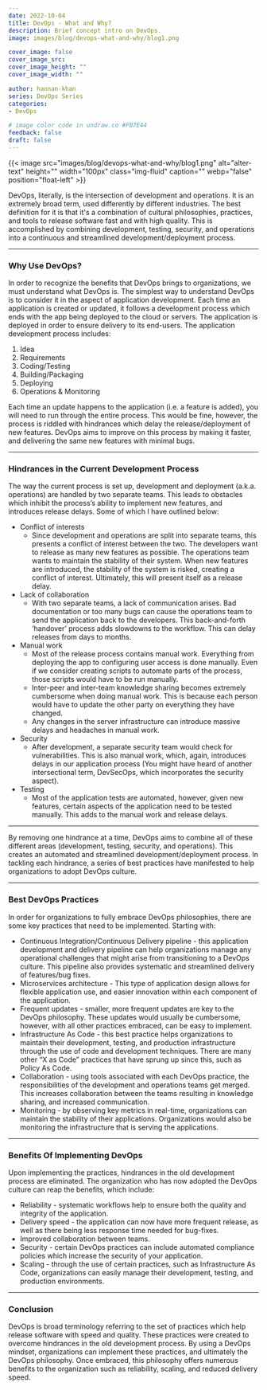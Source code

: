 ```yaml
---
date: 2022-10-04
title: DevOps - What and Why?
description: Brief concept intro on DevOps.
image: images/blog/devops-what-and-why/blog1.png

cover_image: false
cover_image_src: 
cover_image_height: ""
cover_image_width: ""

author: hannan-khan
series: DevOps Series
categories:
- DevOps

# image color code in undraw.co #FB7E44 
feedback: false
draft: false
---
```


{{< image src="images/blog/devops-what-and-why/blog1.png" alt="alter-text" height="" width="100px" class="img-fluid" caption="" webp="false" position="float-left" >}}

DevOps, literally, is the intersection of development and operations. It is an extremely broad term, used differently by different industries. The best definition for it is that it's a combination of cultural philosophies, practices, and tools to release software fast and with high quality. This is accomplished by combining development, testing, security, and operations into a continuous and streamlined development/deployment process.
________________


### Why Use DevOps?
In order to recognize the benefits that DevOps brings to organizations, we must understand what DevOps is. The simplest way to understand DevOps is to consider it in the aspect of application development. Each time an application is created or updated, it follows a development process which ends with the app being deployed to the cloud or servers. The application is deployed in order to ensure delivery to its end-users.
The application development process includes:
1. Idea
2. Requirements
3. Coding/Testing
4. Building/Packaging
5. Deploying
6. Operations & Monitoring  
  
Each time an update happens to the application (i.e. a feature is added), you will need to run through the entire process. This would be fine, however, the process is riddled with hindrances which delay the release/deployment of new features. DevOps aims to improve on this process by making it faster, and delivering the same new features with minimal bugs.
________________


### Hindrances in the Current Development Process
The way the current process is set up, development and deployment (a.k.a. operations) are handled by two separate teams. This leads to obstacles which inhibit the process’s ability to implement new features, and introduces release delays. Some of which I have outlined below:
* Conflict of interests
  - Since development and operations are split into separate teams, this presents a conflict of interest between the two. The developers want to release as many new features as possible. The operations team wants to maintain the stability of their system. When new features are introduced, the stability of the system is risked, creating a conflict of interest. Ultimately, this will present itself as a release delay.
* Lack of collaboration
  - With two separate teams, a lack of communication arises. Bad documentation or too many bugs can cause the operations team to send the application back to the developers. This back-and-forth ‘handover’ process adds slowdowns to the workflow. This can delay releases from days to months.
* Manual work
  - Most of the release process contains manual work. Everything from deploying the app to configuring user access is done manually. Even if we consider creating scripts to automate parts of the process, those scripts would have to be run manually.
  - Inter-peer and inter-team knowledge sharing becomes extremely cumbersome when doing manual work. This is because each person would have to update the other party on everything they have changed.
  - Any changes in the server infrastructure can introduce massive delays and headaches in manual work.
* Security
  - After development, a separate security team would check for vulnerabilities. This is also manual work, which, again, introduces delays in our application process (You might have heard of another intersectional term, DevSecOps, which incorporates the security aspect).
* Testing
  - Most of the application tests are automated, however, given new features, certain aspects of the application need to be tested manually. This adds to the manual work and release delays.
________________


By removing one hindrance at a time, DevOps aims to combine all of these different areas (development, testing, security, and operations). This creates an automated and streamlined development/deployment process. In tackling each hindrance, a series of best practices have manifested to help organizations to adopt DevOps culture.
________________


### Best DevOps Practices
In order for organizations to fully embrace DevOps philosophies, there are some key practices that need to be implemented. Starting with:
   * Continuous Integration/Continuous Delivery pipeline - this application development and delivery pipeline can help organizations manage any operational challenges that might arise from transitioning to a DevOps culture. This pipeline also provides systematic and streamlined delivery of features/bug fixes.
   * Microservices architecture - This type of application design allows for flexible application use, and easier innovation within each component of the application.
   * Frequent updates - smaller, more frequent updates are key to the DevOps philosophy. These updates would usually be cumbersome, however, with all other practices embraced, can be easy to implement.
   * Infrastructure As Code - this best practice helps organizations to maintain their development, testing, and production infrastructure through the use of code and development techniques. There are many other “X as Code” practices that have sprung up since this, such as Policy As Code.
   * Collaboration - using tools associated with each DevOps practice, the responsibilities of the development and operations teams get merged. This increases collaboration between the teams resulting in knowledge sharing, and increased communication.
   * Monitoring - by observing key metrics in real-time, organizations can maintain the stability of their applications. Organizations would also be monitoring the infrastructure that is serving the applications.
________________



### Benefits Of Implementing DevOps
Upon implementing the practices, hindrances in the old development process are eliminated. The organization who has now adopted the DevOps culture can reap the benefits, which include:
   * Reliability - systematic workflows help to ensure both the quality and integrity of the application.
   * Delivery speed - the application can now have more frequent release, as well as there being less response time needed for bug-fixes.
   * Improved collaboration between teams.
   * Security - certain DevOps practices can include automated compliance policies which increase the security of your application.
   * Scaling - through the use of certain practices, such as Infrastructure As Code, organizations can easily manage their development, testing, and production environments.
________________


### Conclusion
DevOps is broad terminology referring to the set of practices which help release software with speed and quality. These practices were created to overcome hindrances in the old development process. By using a DevOps mindset, organizations can implement these practices, and ultimately the DevOps philosophy. Once embraced, this philosophy offers numerous benefits to the organization such as reliability, scaling, and reduced delivery speed.
